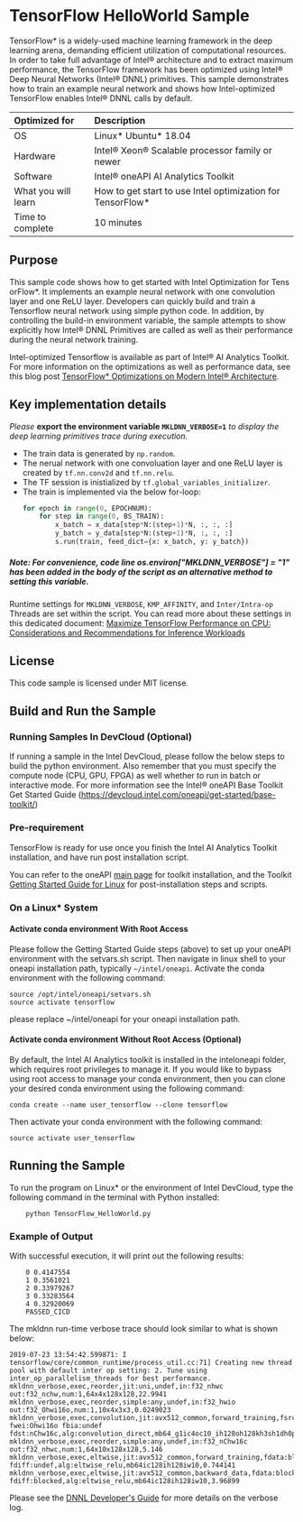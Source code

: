 # TensorFlow HelloWorld Sample
TensorFlow* is a widely-used machine learning framework in the deep learning arena, demanding efficient utilization of computational resources. In order to take full advantage of Intel® architecture and to extract maximum performance, the TensorFlow framework has been optimized using Intel® Deep Neural Networks (Intel® DNNL) primitives. This sample demonstrates how to train an example neural network and shows how Intel-optimized TensorFlow enables Intel® DNNL calls by default. 

| Optimized for                       | Description
|:---                               |:---
| OS                                | Linux* Ubuntu* 18.04 
| Hardware                          | Intel® Xeon® Scalable processor family or newer
| Software                          | Intel® oneAPI AI Analytics Toolkit
| What you will learn               | How to get start to use Intel optimization for TensorFlow*
| Time to complete                  | 10 minutes

## Purpose
This sample code shows how to get started with Intel Optimization for TensorFlow*. It implements an example neural network with one convolution layer and one ReLU layer. Developers can quickly build and train a Tensorflow neural network using simple python code. In addition, by controlling the build-in environment variable, the sample attempts to show explicitly how Intel® DNNL Primitives are called as well as their performance during the neural network training. 

Intel-optimized Tensorflow is available as part of Intel® AI Analytics Toolkit. For more information on the optimizations as well as performance data, see this blog post [TensorFlow* Optimizations on Modern Intel® Architecture](https://software.intel.com/content/www/us/en/develop/articles/tensorflow-optimizations-on-modern-intel-architecture.html).

## Key implementation details
*Please* **export the environment variable `MKLDNN_VERBOSE=1`** *to display the deep learning primitives trace during execution.*

 - The train data is generated by `np.random`. 
 - The nerual network with one convoluation layer and one ReLU layer is created by `tf.nn.conv2d` and `tf.nn.relu`.
 - The TF session is inistialized by `tf.global_variables_initializer`.
 - The train is implemented via the below for-loop: 
    ```python
    for epoch in range(0, EPOCHNUM):
        for step in range(0, BS_TRAIN):
            x_batch = x_data[step*N:(step+1)*N, :, :, :]
            y_batch = y_data[step*N:(step+1)*N, :, :, :]
            s.run(train, feed_dict={x: x_batch, y: y_batch})
    ```
    
##### Note: For convenience, code line os.environ["MKLDNN_VERBOSE"] = "1" has been added in the body of the script as an alternative method to setting this variable.

Runtime settings for `MKLDNN_VERBOSE`, `KMP_AFFINITY`, and `Inter/Intra-op` Threads are set within the script. You can read more about these settings in this dedicated document: [Maximize TensorFlow Performance on CPU: Considerations and Recommendations for Inference Workloads](https://software.intel.com/en-us/articles/maximize-tensorflow-performance-on-cpu-considerations-and-recommendations-for-inference) 
    
## License  
This code sample is licensed under MIT license.

## Build and Run the Sample

### Running Samples In DevCloud (Optional)
If running a sample in the Intel DevCloud, please follow the below steps to build the python environment. Also remember that you must specify the compute node (CPU, GPU, FPGA) as well whether to run in batch or interactive mode. For more information see the Intel® oneAPI Base Toolkit Get Started Guide (https://devcloud.intel.com/oneapi/get-started/base-toolkit/) 

### Pre-requirement

TensorFlow is ready for use once you finish the Intel AI Analytics Toolkit installation, and have run post installation script.

You can refer to the oneAPI [main page](https://software.intel.com/en-us/oneapi) for toolkit installation, and the Toolkit [Getting Started Guide for Linux](https://software.intel.com/en-us/get-started-with-intel-oneapi-linux-get-started-with-the-intel-ai-analytics-toolkit) for post-installation steps and scripts.

### On a Linux* System
#### Activate conda environment With Root Access

Please follow the Getting Started Guide steps (above) to set up your oneAPI environment with the setvars.sh script. Then navigate in linux shell to your oneapi installation path, typically `~/intel/oneapi`. Activate the conda environment with the following command:

```
source /opt/intel/oneapi/setvars.sh
source activate tensorflow
```

please replace ~/intel/oneapi for your oneapi installation path.

#### Activate conda environment Without Root Access (Optional)

By default, the Intel AI Analytics toolkit is installed in the inteloneapi folder, which requires root privileges to manage it. If you would like to bypass using root access to manage your conda environment, then you can clone your desired conda environment using the following command:

```
conda create --name user_tensorflow --clone tensorflow
```

Then activate your conda environment with the following command:

```
source activate user_tensorflow
```

## Running the Sample

To run the program on Linux* or the environment of Intel DevCloud, type the following command in the terminal with Python installed:
```
    python TensorFlow_HelloWorld.py
```
### Example of Output
With successful execution, it will print out the following results:

```
    0 0.4147554
    1 0.3561021
    2 0.33979267
    3 0.33283564
    4 0.32920069
    PASSED_CICD 
```

The mkldnn run-time verbose trace should look similar to what is shown below:

```
2019-07-23 13:54:42.599871: I tensorflow/core/common_runtime/process_util.cc:71] Creating new thread pool with default inter op setting: 2. Tune using inter_op_parallelism_threads for best performance.
mkldnn_verbose,exec,reorder,jit:uni,undef,in:f32_nhwc out:f32_nchw,num:1,64x4x128x128,22.9941
mkldnn_verbose,exec,reorder,simple:any,undef,in:f32_hwio out:f32_Ohwi16o,num:1,10x4x3x3,0.0249023
mkldnn_verbose,exec,convolution,jit:avx512_common,forward_training,fsrc:nchw fwei:Ohwi16o fbia:undef fdst:nChw16c,alg:convolution_direct,mb64_g1ic4oc10_ih128oh128kh3sh1dh0ph1_iw128ow128kw3sw1dw0pw1,1.302
mkldnn_verbose,exec,reorder,simple:any,undef,in:f32_nChw16c out:f32_nhwc,num:1,64x10x128x128,5.146
mkldnn_verbose,exec,eltwise,jit:avx512_common,forward_training,fdata:blocked fdiff:undef,alg:eltwise_relu,mb64ic128ih128iw10,0.744141
mkldnn_verbose,exec,eltwise,jit:avx512_common,backward_data,fdata:blocked fdiff:blocked,alg:eltwise_relu,mb64ic128ih128iw10,3.96899
```
Please see the [DNNL Developer's Guide](https://intel.github.io/mkl-dnn/dev_guide_verbose.html) for more details on the verbose log. 

